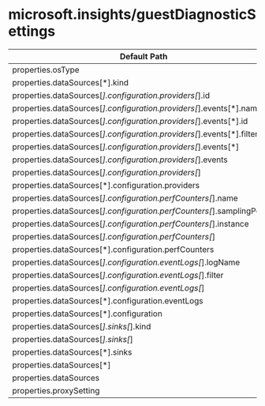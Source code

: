 # microsoft.insights/guestDiagnosticSettings

| Default Path | Alias |
|---|---|
| properties.osType | Microsoft.Insights/guestDiagnosticSettings/osType |
| properties.dataSources[*].kind | Microsoft.Insights/guestDiagnosticSettings/dataSources[*].kind |
| properties.dataSources[*].configuration.providers[*].id | Microsoft.Insights/guestDiagnosticSettings/dataSources[*].configuration.providers[*].id |
| properties.dataSources[*].configuration.providers[*].events[*].name | Microsoft.Insights/guestDiagnosticSettings/dataSources[*].configuration.providers[*].events[*].name |
| properties.dataSources[*].configuration.providers[*].events[*].id | Microsoft.Insights/guestDiagnosticSettings/dataSources[*].configuration.providers[*].events[*].id |
| properties.dataSources[*].configuration.providers[*].events[*].filter | Microsoft.Insights/guestDiagnosticSettings/dataSources[*].configuration.providers[*].events[*].filter |
| properties.dataSources[*].configuration.providers[*].events[*] | Microsoft.Insights/guestDiagnosticSettings/dataSources[*].configuration.providers[*].events[*] |
| properties.dataSources[*].configuration.providers[*].events | Microsoft.Insights/guestDiagnosticSettings/dataSources[*].configuration.providers[*].events |
| properties.dataSources[*].configuration.providers[*] | Microsoft.Insights/guestDiagnosticSettings/dataSources[*].configuration.providers[*] |
| properties.dataSources[*].configuration.providers | Microsoft.Insights/guestDiagnosticSettings/dataSources[*].configuration.providers |
| properties.dataSources[*].configuration.perfCounters[*].name | Microsoft.Insights/guestDiagnosticSettings/dataSources[*].configuration.perfCounters[*].name |
| properties.dataSources[*].configuration.perfCounters[*].samplingPeriod | Microsoft.Insights/guestDiagnosticSettings/dataSources[*].configuration.perfCounters[*].samplingPeriod |
| properties.dataSources[*].configuration.perfCounters[*].instance | Microsoft.Insights/guestDiagnosticSettings/dataSources[*].configuration.perfCounters[*].instance |
| properties.dataSources[*].configuration.perfCounters[*] | Microsoft.Insights/guestDiagnosticSettings/dataSources[*].configuration.perfCounters[*] |
| properties.dataSources[*].configuration.perfCounters | Microsoft.Insights/guestDiagnosticSettings/dataSources[*].configuration.perfCounters |
| properties.dataSources[*].configuration.eventLogs[*].logName | Microsoft.Insights/guestDiagnosticSettings/dataSources[*].configuration.eventLogs[*].logName |
| properties.dataSources[*].configuration.eventLogs[*].filter | Microsoft.Insights/guestDiagnosticSettings/dataSources[*].configuration.eventLogs[*].filter |
| properties.dataSources[*].configuration.eventLogs[*] | Microsoft.Insights/guestDiagnosticSettings/dataSources[*].configuration.eventLogs[*] |
| properties.dataSources[*].configuration.eventLogs | Microsoft.Insights/guestDiagnosticSettings/dataSources[*].configuration.eventLogs |
| properties.dataSources[*].configuration | Microsoft.Insights/guestDiagnosticSettings/dataSources[*].configuration |
| properties.dataSources[*].sinks[*].kind | Microsoft.Insights/guestDiagnosticSettings/dataSources[*].sinks[*].kind |
| properties.dataSources[*].sinks[*] | Microsoft.Insights/guestDiagnosticSettings/dataSources[*].sinks[*] |
| properties.dataSources[*].sinks | Microsoft.Insights/guestDiagnosticSettings/dataSources[*].sinks |
| properties.dataSources[*] | Microsoft.Insights/guestDiagnosticSettings/dataSources[*] |
| properties.dataSources | Microsoft.Insights/guestDiagnosticSettings/dataSources |
| properties.proxySetting | Microsoft.Insights/guestDiagnosticSettings/proxySetting |

